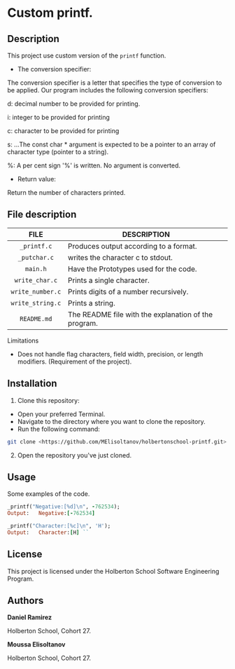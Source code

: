 # Custom printf.

##  <span id="description">Description</span>

This project use custom version of the `printf` function.

- The conversion specifier:

The conversion specifier is a letter that specifies the type of conversion to be applied. Our program includes the following conversion specifiers:

d: decimal number to be provided for printing.

i: integer to be provided for printing

c: character to be provided for printing

s: ...The const char * argument is expected to be a pointer to an array of character type (pointer to a string).

%: A per cent sign '%' is written. No argument is converted.

- Return value:

Return the number of characters printed.

##  <span id="files-description">File description</span>

| **FILE**            | **DESCRIPTION**                                   |
| :-----------------: | ------------------------------------------------- |
| `_printf.c`       | Produces output according to a format.|
| `_putchar.c`   |   writes the character c to stdout.|
| `main.h`     | Have the Prototypes used for the code.                        |
| `write_char.c`     | Prints a single character. |
| `write_number.c`     | Prints digits of a number recursively.|
| `write_string.c`     | Prints a string. |
| `README.md`       | The README file with the explanation of the program.|

Limitations
- Does not handle flag characters, field width, precision, or length modifiers. (Requirement of the project).

## <span id="installation">Installation</span>

1. Clone this repository:
  - Open your preferred Terminal.
  - Navigate to the directory where you want to clone the repository.
  - Run the following command:

```bash
git clone <https://github.com/MElisoltanov/holbertonschool-printf.git>
```

2. Open the repository you've just cloned.
##  <span id="Usage">Usage</span>
Some examples of the code.

```ruby
_printf("Negative:[%d]\n", -762534);
Output:   Negative:[-762534]
```

```ruby
_printf("Character:[%c]\n", 'H');
Output:   Character:[H] ``
```

## <span id="License">License</span>

This project is licensed under the Holberton School Software Engineering Program.

## <span id="authors">Authors</span>

**Daniel Ramirez**

Holberton School, Cohort 27.

**Moussa Elisoltanov**

Holberton School, Cohort 27.